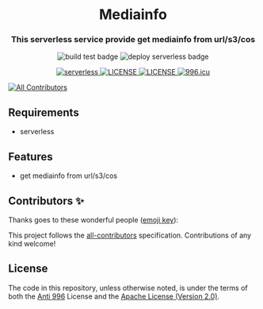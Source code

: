 <h1 align="center">
  Mediainfo
</h1>

<h3 align="center">
  This serverless service provide get mediainfo from url/s3/cos
</h3>
<p align="center">
  <img src="https://github.com/United-Music/mediainfo/workflows/Build%20Test/badge.svg" alt="build test badge"/>
  <img src="https://github.com/United-Music/mediainfo/workflows/Deploy%20Serverless/badge.svg" alt="deploy serverless badge"/>
</p>
<p align="center">
  <a href="https://www.serverless.com">
    <img src="http://public.serverless.com/badges/v3.svg" alt="serverless"/>
  </a>
  <a href="https://github.com/996icu/996.ICU/blob/master/LICENSE">
      <img src="https://img.shields.io/badge/License-Anti%20996-blue.svg?style=flat-square" alt="LICENSE"/>
  </a>
  <a href="./LICENSE-APACHE">
        <img src="https://img.shields.io/badge/License-Apache--2.0-green.svg?style=flat-square" alt="LICENSE"/>
  </a>
  <a href="https://996.icu">
        <img src="https://img.shields.io/badge/Link-996.icu-red.svg?style=flat-square" alt="996.icu"/>
  </a>
</p>

<!-- ALL-CONTRIBUTORS-BADGE:START - Do not remove or modify this section -->
[![All Contributors](https://img.shields.io/badge/all_contributors-0-orange.svg?style=flat-square)](#contributors-)
<!-- ALL-CONTRIBUTORS-BADGE:END -->

## Requirements

- serverless

## Features

- get mediainfo from url/s3/cos

## Contributors ✨

Thanks goes to these wonderful people ([emoji key](https://allcontributors.org/docs/en/emoji-key)):

<!-- ALL-CONTRIBUTORS-LIST:START - Do not remove or modify this section -->
<!-- prettier-ignore-start -->
<!-- markdownlint-disable -->
<!-- markdownlint-restore -->
<!-- prettier-ignore-end -->
<!-- ALL-CONTRIBUTORS-LIST:END -->

This project follows the [all-contributors](https://github.com/all-contributors/all-contributors) specification. Contributions of any kind welcome!

## License

The code in this repository, unless otherwise noted, is under the terms of both the [Anti 996](https://github.com/996icu/996.ICU/blob/master/LICENSE) License and the [Apache License (Version 2.0)](./LICENSE-APACHE).
